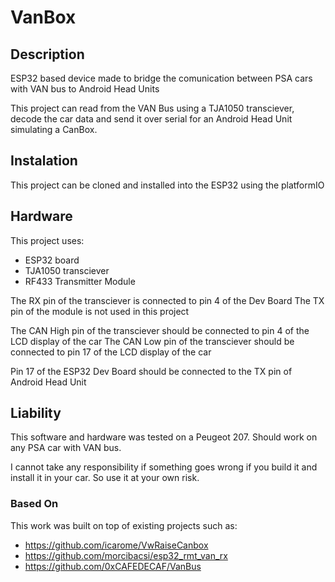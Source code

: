 # VanBox

## Description

ESP32 based device made to bridge the comunication between PSA cars with VAN bus to Android Head Units

This project can read from the VAN Bus using a TJA1050 transciever, decode the car data and send it over serial for an
Android Head Unit simulating a CanBox.

## Instalation

This project can be cloned and installed into the ESP32 using the platformIO

## Hardware

This project uses:
- ESP32 board
- TJA1050 transciever
- RF433 Transmitter Module

The RX pin of the transciever is connected to pin 4 of the Dev Board
The TX pin of the module is not used in this project

The CAN High pin of the transciever should be connected to pin 4 of the LCD display of the car
The CAN Low pin of the transciever should be connected to pin 17 of the LCD display of the car

Pin 17 of the ESP32 Dev Board should be connected to the TX pin of Android Head Unit


## Liability

This software and hardware was tested on a Peugeot 207. Should work on any PSA car with VAN bus.

I cannot take any responsibility if something goes wrong if you build it and install it in your car. So use it at your own risk.

### Based On

This work was built on top of existing projects such as:
- https://github.com/icarome/VwRaiseCanbox
- https://github.com/morcibacsi/esp32_rmt_van_rx
- https://github.com/0xCAFEDECAF/VanBus

